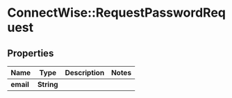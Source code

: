 # ConnectWise::RequestPasswordRequest

## Properties
Name | Type | Description | Notes
------------ | ------------- | ------------- | -------------
**email** | **String** |  | 



